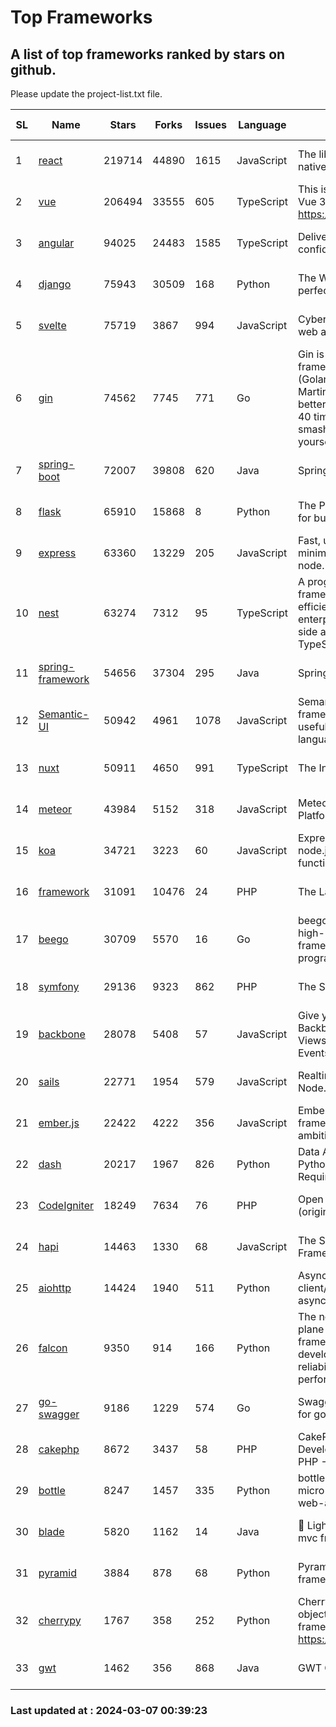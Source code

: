 # Top Frameworks
## A list of top frameworks ranked by stars on github.  
Please update the project-list.txt file.

| SL| Name  | Stars| Forks| Issues | Language | Description | Last Commit |
| --| ------| -----| ---- | ------ | -------- | ----------- | ----------- |
| 1 | [react](https://github.com/facebook/react) | 219714 | 44890 | 1615 | JavaScript | The library for web and native user interfaces. | 2024-03-06 23:20:57 |
| 2 | [vue](https://github.com/vuejs/vue) | 206494 | 33555 | 605 | TypeScript | This is the repo for Vue 2. For Vue 3, go to https://github.com/vuejs/core | 2023-12-31 13:23:55 |
| 3 | [angular](https://github.com/angular/angular) | 94025 | 24483 | 1585 | TypeScript | Deliver web apps with confidence 🚀 | 2024-03-06 23:44:09 |
| 4 | [django](https://github.com/django/django) | 75943 | 30509 | 168 | Python | The Web framework for perfectionists with deadlines. | 2024-03-06 12:28:32 |
| 5 | [svelte](https://github.com/sveltejs/svelte) | 75719 | 3867 | 994 | JavaScript | Cybernetically enhanced web apps | 2024-03-06 20:25:08 |
| 6 | [gin](https://github.com/gin-gonic/gin) | 74562 | 7745 | 771 | Go | Gin is a HTTP web framework written in Go (Golang). It features a Martini-like API with much better performance -- up to 40 times faster. If you need smashing performance, get yourself some Gin. | 2024-03-06 14:27:21 |
| 7 | [spring-boot](https://github.com/spring-projects/spring-boot) | 72007 | 39808 | 620 | Java | Spring Boot | 2024-03-04 11:21:45 |
| 8 | [flask](https://github.com/pallets/flask) | 65910 | 15868 | 8 | Python | The Python micro framework for building web applications. | 2024-02-12 20:50:45 |
| 9 | [express](https://github.com/expressjs/express) | 63360 | 13229 | 205 | JavaScript | Fast, unopinionated, minimalist web framework for node. | 2024-02-26 19:20:53 |
| 10 | [nest](https://github.com/nestjs/nest) | 63274 | 7312 | 95 | TypeScript | A progressive Node.js framework for building efficient, scalable, and enterprise-grade server-side applications with TypeScript/JavaScript 🚀 | 2024-03-06 08:34:58 |
| 11 | [spring-framework](https://github.com/spring-projects/spring-framework) | 54656 | 37304 | 295 | Java | Spring Framework | 2024-03-06 18:17:40 |
| 12 | [Semantic-UI](https://github.com/Semantic-Org/Semantic-UI) | 50942 | 4961 | 1078 | JavaScript | Semantic is a UI component framework based around useful principles from natural language. | 2023-01-11 17:05:32 |
| 13 | [nuxt](https://github.com/nuxt/nuxt) | 50911 | 4650 | 991 | TypeScript | The Intuitive Vue Framework. | 2024-03-06 23:37:20 |
| 14 | [meteor](https://github.com/meteor/meteor) | 43984 | 5152 | 318 | JavaScript | Meteor, the JavaScript App Platform | 2024-03-01 19:13:28 |
| 15 | [koa](https://github.com/koajs/koa) | 34721 | 3223 | 60 | JavaScript | Expressive middleware for node.js using ES2017 async functions | 2024-01-17 02:02:10 |
| 16 | [framework](https://github.com/laravel/framework) | 31091 | 10476 | 24 | PHP | The Laravel Framework. | 2024-03-05 15:21:54 |
| 17 | [beego](https://github.com/beego/beego) | 30709 | 5570 | 16 | Go | beego is an open-source, high-performance web framework for the Go programming language. | 2024-03-03 04:43:05 |
| 18 | [symfony](https://github.com/symfony/symfony) | 29136 | 9323 | 862 | PHP | The Symfony PHP framework | 2024-03-05 20:48:40 |
| 19 | [backbone](https://github.com/jashkenas/backbone) | 28078 | 5408 | 57 | JavaScript | Give your JS App some Backbone with Models, Views, Collections, and Events | 2024-03-06 23:22:47 |
| 20 | [sails](https://github.com/balderdashy/sails) | 22771 | 1954 | 579 | JavaScript | Realtime MVC Framework for Node.js | 2024-02-01 21:05:31 |
| 21 | [ember.js](https://github.com/emberjs/ember.js) | 22422 | 4222 | 356 | JavaScript | Ember.js - A JavaScript framework for creating ambitious web applications | 2024-03-04 23:27:43 |
| 22 | [dash](https://github.com/plotly/dash) | 20217 | 1967 | 826 | Python | Data Apps & Dashboards for Python. No JavaScript Required. | 2024-03-06 19:20:29 |
| 23 | [CodeIgniter](https://github.com/bcit-ci/CodeIgniter) | 18249 | 7634 | 76 | PHP | Open Source PHP Framework (originally from EllisLab) | 2024-02-10 21:52:04 |
| 24 | [hapi](https://github.com/hapijs/hapi) | 14463 | 1330 | 68 | JavaScript | The Simple, Secure Framework Developers Trust | 2024-01-29 15:47:50 |
| 25 | [aiohttp](https://github.com/aio-libs/aiohttp) | 14424 | 1940 | 511 | Python | Asynchronous HTTP client/server framework for asyncio and Python | 2024-03-01 21:55:53 |
| 26 | [falcon](https://github.com/falconry/falcon) | 9350 | 914 | 166 | Python | The no-magic web data plane API and microservices framework for Python developers, with a focus on reliability, correctness, and performance at scale. | 2024-03-02 13:22:28 |
| 27 | [go-swagger](https://github.com/go-swagger/go-swagger) | 9186 | 1229 | 574 | Go | Swagger 2.0 implementation for go | 2024-03-06 06:20:09 |
| 28 | [cakephp](https://github.com/cakephp/cakephp) | 8672 | 3437 | 58 | PHP | CakePHP: The Rapid Development Framework for PHP - Official Repository | 2024-03-04 20:36:42 |
| 29 | [bottle](https://github.com/bottlepy/bottle) | 8247 | 1457 | 335 | Python | bottle.py is a fast and simple micro-framework for python web-applications. | 2024-01-03 22:31:48 |
| 30 | [blade](https://github.com/lets-blade/blade) | 5820 | 1162 | 14 | Java | :rocket: Lightning fast and elegant mvc framework for Java8 | 2023-06-16 05:18:49 |
| 31 | [pyramid](https://github.com/Pylons/pyramid) | 3884 | 878 | 68 | Python | Pyramid - A Python web framework | 2024-03-03 23:38:59 |
| 32 | [cherrypy](https://github.com/cherrypy/cherrypy) | 1767 | 358 | 252 | Python | CherryPy is a pythonic, object-oriented HTTP framework.      https://cherrypy.dev | 2024-02-25 03:28:13 |
| 33 | [gwt](https://github.com/gwtproject/gwt) | 1462 | 356 | 868 | Java | GWT Open Source Project | 2024-02-14 15:40:02 |

### Last updated at : 2024-03-07 00:39:23
